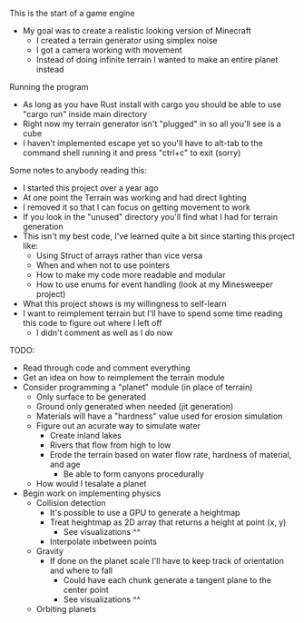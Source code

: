 This is the start of a game engine
* My goal was to create a realistic looking version of Minecraft
	* I created a terrain generator using simplex noise
	* I got a camera working with movement
	* Instead of doing infinite terrain I wanted to make an entire planet instead

Running the program
* As long as you have Rust install with cargo you should be able to use "cargo run" inside main directory
* Right now my terrain generator isn't "plugged" in so all you'll see is a cube
* I haven't implemented escape yet so you'll have to alt-tab to the command shell running it and press "ctrl+c" to exit (sorry)

Some notes to anybody reading this:
* I started this project over a year ago
* At one point the Terrain was working and had direct lighting
* I removed it so that I can focus on getting movement to work
* If you look in the "unused" directory you'll find what I had for terrain generation
* This isn't my best code, I've learned quite a bit since starting this project like:
	* Using Struct of arrays rather than vice versa
	* When and when not to use pointers
	* How to make my code more readable and modular
	* How to use enums for event handling (look at my Minesweeper project)
* What this project shows is my willingness to self-learn
* I want to reimplement terrain but I'll have to spend some time reading this code to figure out where I left off
	* I didn't comment as well as I do now 

TODO:
* Read through code and comment everything
* Get an idea on how to reimplement the terrain module
* Consider programming a "planet" module (in place of terrain)
	* Only surface to be generated
	* Ground only generated when needed (jit generation)
	* Materials will have a "hardness" value used for erosion simulation
	* Figure out an acurate way to simulate water
		* Create inland lakes
		* Rivers that flow from high to low
		* Erode the terrain based on water flow rate, hardness of material, and age
			* Be able to form canyons procedurally
	* How would I tesalate a planet
* Begin work on implementing physics
	* Collision detection
		* It's possible to use a GPU to generate a heightmap
		* Treat heightmap as 2D array that returns a height at point (x, y)
			* See visualizations ^^
		* Interpolate inbetween points
	* Gravity
		* If done on the planet scale I'll have to keep track of orientation and where to fall
			* Could have each chunk generate a tangent plane to the center point
			* See visualizations ^^ 
	* Orbiting planets